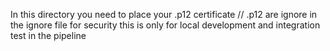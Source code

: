 In this directory you need to place your .p12 certificate // .p12 are ignore in the ignore file for security
this is only for local development and integration test in the pipeline